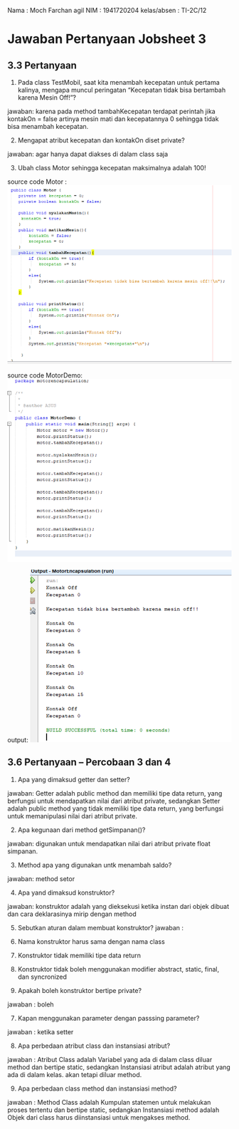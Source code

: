 Nama        : Moch Farchan agil
NIM         : 1941720204
kelas/absen : TI-2C/12
# Jawaban Pertanyaan Jobsheet 3

## 3.3 Pertanyaan
1. Pada class TestMobil, saat kita menambah kecepatan untuk pertama kalinya, mengapa
muncul peringatan “Kecepatan tidak bisa bertambah karena Mesin Off!”?

jawaban: karena pada method tambahKecepatan terdapat perintah jika kontakOn = false artinya mesin mati dan kecepatannya 0 sehingga tidak bisa menambah kecepatan.

2. Mengapat atribut kecepatan dan kontakOn diset private?

jawaban: agar hanya dapat diakses di dalam class saja

3. Ubah class Motor sehingga kecepatan maksimalnya adalah 100!

source code Motor :
<img src = 'motor.png'>

source code MotorDemo:
<img src = 'motordemo.png'>

output:
<img src = 'outmotor.png'>

## 3.6 Pertanyaan – Percobaan 3 dan 4
1. Apa yang dimaksud getter dan setter?

jawaban: Getter adalah public method dan memiliki tipe
data return, yang berfungsi untuk mendapatkan
nilai dari atribut private, sedangkan Setter adalah public method yang tidak memiliki
tipe data return, yang berfungsi untuk
memanipulasi nilai dari atribut private.


2. Apa kegunaan dari method getSimpanan()?

jawaban: digunakan untuk mendapatkan nilai dari atribut private float simpanan.

3. Method apa yang digunakan untk menambah saldo?

jawaban: method setor

4. Apa yand dimaksud konstruktor?

jawaban: konstruktor adalah yang dieksekusi ketika instan dari objek dibuat dan cara deklarasinya mirip dengan method

5. Sebutkan aturan dalam membuat konstruktor?
jawaban :
1. Nama konstruktor harus sama dengan nama class
2. Konstruktor tidak memiliki tipe data return
3. Konstruktor tidak boleh menggunakan modifier abstract, static, final, dan syncronized

6. Apakah boleh konstruktor bertipe private?

jawaban : boleh

7. Kapan menggunakan parameter dengan passsing parameter?

jawaban : ketika setter

8. Apa perbedaan atribut class dan instansiasi atribut?

jawaban : Atribut Class adalah Variabel yang ada di dalam class diluar method dan bertipe static, sedangkan Instansiasi atribut adalah atribut yang ada di dalam kelas. akan tetapi diluar method.

9. Apa perbedaan class method dan instansiasi method? 

jawaban : Method Class adalah Kumpulan statemen untuk melakukan proses tertentu dan bertipe static, sedangkan Instansiasi method adalah Objek dari class harus diinstansiasi untuk mengakses method. 
